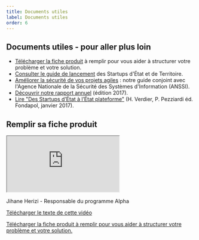 ```yaml
---
title: Documents utiles
label: Documents utiles
order: 6
---
```


## Documents utiles - pour aller plus loin

- [Télécharger la fiche produit](/content/docs/mooc/FicheProduitMooc.odt) à remplir pour vous aider à structurer votre problème et votre solution.
- [Consulter le guide de lancement](/content/docs/guide.pdf) des Startups d'État et de Territoire.
- [Améliorer la sécurité de vos projets agiles](https://www.numerique.gouv.fr/uploads/guide_agilite-et-securite-numeriques.pdf) : notre guide conjoint avec l'Agence Nationale de la Sécurité des Systèmes d'Information (ANSSI).
- [Découvrir notre rapport annuel](/content/docs/rapportannuel.pdf ) (édition 2017).
- [Lire "Des Startups d’État à l’État plateforme"](http://www.fondapol.org/etude/pierre-pezziardi-et-henri-verdier-des-startups-detat-a-letat-plateforme/) (H. Verdier, P. Pezziardi éd. Fondapol, janvier 2017).


## Remplir sa fiche produit

<div class="video-iframe-center">
  <div class="video-iframe-container">
    <iframe src="https://www.dailymotion.com/embed/video/x6xkifc" allowfullscreen></iframe>
  </div>
  <p>Jihane Herizi - Responsable du programme Alpha</p>
  <p><a href="/content/docs/mooc/3-fiche-produit.pdf" target="\_blank">Télécharger le texte de cette vidéo</a></p>
  <p><a href="/content/docs/mooc/FicheProduitMooc.odt" target="\_blank">Télécharger la fiche produit à remplir pour vous aider à structurer votre problème et votre solution. </a></p>
</div>

